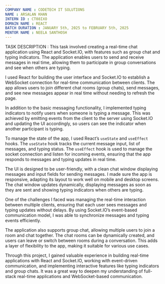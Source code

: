 ```yaml
---
COMPANY NAME : CODETECH IT SOLUTIONS
NAME : ARSALAN KHAN
INTERN ID : CT08IXO
DOMAIN NAME : REACT
BATCH DURATION : JANUARY 5th, 2025 to FEBRUARY 5th, 2025
MENTOR NAME : NEELA SANTHOSH
---
```


TASK DESCRIPTION : This task involved creating a real-time chat application using React and Socket.IO, with features such as group chat and typing indicators. The application enables users to send and receive messages in real time, allowing them to participate in group conversations and see when others are typing.

I used React for building the user interface and Socket.IO to establish a WebSocket connection for real-time communication between clients. The app allows users to join different chat rooms (group chats), send messages, and see new messages appear in real time without needing to refresh the page.

In addition to the basic messaging functionality, I implemented typing indicators to notify users when someone is typing a message. This was achieved by emitting events from the client to the server using Socket.IO and updating the UI accordingly, so users can see the indicator when another participant is typing.

To manage the state of the app, I used React’s `useState` and `useEffect` hooks. The `useState` hook tracks the current message input, list of messages, and typing status. The `useEffect` hook is used to manage the socket connection and listen for incoming events, ensuring that the app responds to messages and typing updates in real time.

The UI is designed to be user-friendly, with a clean chat window displaying messages and input fields for sending messages. I made sure the app is responsive, adapting its layout to work well on mobile and desktop screens. The chat window updates dynamically, displaying messages as soon as they are sent and showing typing indicators when others are typing.

One of the challenges I faced was managing the real-time interaction between multiple clients, ensuring that each user sees messages and typing updates without delays. By using Socket.IO’s event-based communication model, I was able to synchronize messages and typing events efficiently.

The application also supports group chat, allowing multiple users to join a room and chat together. The chat rooms can be dynamically created, and users can leave or switch between rooms during a conversation. This adds a layer of flexibility to the app, making it suitable for various use cases.

Through this project, I gained valuable experience in building real-time applications with React and Socket.IO, working with event-driven communication, and implementing interactive features like typing indicators and group chats. It was a great way to deepen my understanding of full-stack real-time applications and WebSocket-based communication.


